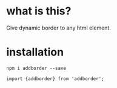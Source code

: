 # what is this?

Give dynamic border to any html element.

# installation

`npm i addborder --save`


```
import {addborder} from 'addborder';
```